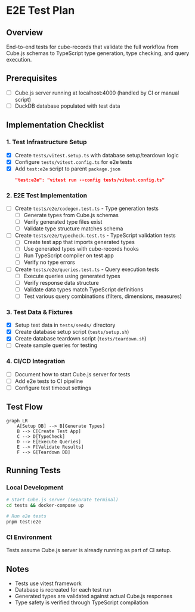 # E2E Test Plan

## Overview
End-to-end tests for cube-records that validate the full workflow from Cube.js schemas to TypeScript type generation, type checking, and query execution.

## Prerequisites
- [ ] Cube.js server running at localhost:4000 (handled by CI or manual script)
- [ ] DuckDB database populated with test data

## Implementation Checklist

### 1. Test Infrastructure Setup
- [x] Create `tests/vitest.setup.ts` with database setup/teardown logic
- [x] Configure `tests/vitest.config.ts` for e2e tests
- [x] Add `test:e2e` script to parent `package.json`
  ```json
  "test:e2e": "vitest run --config tests/vitest.config.ts"
  ```

### 2. E2E Test Implementation
- [ ] Create `tests/e2e/codegen.test.ts` - Type generation tests
  - [ ] Generate types from Cube.js schemas
  - [ ] Verify generated type files exist
  - [ ] Validate type structure matches schema

- [ ] Create `tests/e2e/typecheck.test.ts` - TypeScript validation tests
  - [ ] Create test app that imports generated types
  - [ ] Use generated types with cube-records hooks
  - [ ] Run TypeScript compiler on test app
  - [ ] Verify no type errors

- [ ] Create `tests/e2e/queries.test.ts` - Query execution tests
  - [ ] Execute queries using generated types
  - [ ] Verify response data structure
  - [ ] Validate data types match TypeScript definitions
  - [ ] Test various query combinations (filters, dimensions, measures)

### 3. Test Data & Fixtures
- [x] Setup test data in `tests/seeds/` directory
- [x] Create database setup script (`tests/setup.sh`)
- [x] Create database teardown script (`tests/teardown.sh`)
- [ ] Create sample queries for testing

### 4. CI/CD Integration
- [ ] Document how to start Cube.js server for tests
- [ ] Add e2e tests to CI pipeline
- [ ] Configure test timeout settings

## Test Flow

```mermaid
graph LR
    A[Setup DB] --> B[Generate Types]
    B --> C[Create Test App]
    C --> D[TypeCheck]
    D --> E[Execute Queries]
    E --> F[Validate Results]
    F --> G[Teardown DB]
```

## Running Tests

### Local Development
```bash
# Start Cube.js server (separate terminal)
cd tests && docker-compose up

# Run e2e tests
pnpm test:e2e
```

### CI Environment
Tests assume Cube.js server is already running as part of CI setup.

## Notes
- Tests use vitest framework
- Database is recreated for each test run
- Generated types are validated against actual Cube.js responses
- Type safety is verified through TypeScript compilation